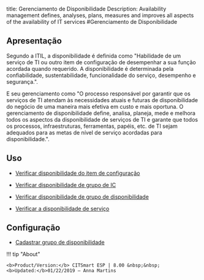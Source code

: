 title: Gerenciamento de Disponibilidade
Description: Availability management defines, analyses, plans, measures and improves all aspects of the availability of IT services
#Gerenciamento de Disponibilidade

Apresentação
----------------

Segundo a ITIL, a disponibilidade é definida como "Habilidade de um serviço de TI ou outro item de configuração de desempenhar a sua função acordada quando requerido. A disponibilidade é determinada pela confiabilidade, sustentabilidade, funcionalidade do serviço, desempenho e segurança.".

E seu gerenciamento como "O processo responsável por garantir que os serviços de TI atendam às necessidades atuais e futuras de disponibilidade do negócio de uma maneira mais efetiva em custo e mais oportuna. O gerenciamento de disponibilidade define, analisa, planeja, mede e melhora todos os aspectos da disponibilidade de serviços de TI e garante que todos os processos, infraestruturas, ferramentas, papéis, etc. de TI sejam adequados para as metas de nível de serviço acordadas para disponibilidade.".

Uso
-------

- [Verificar disponibilidade do item de configuração](/pt-br/citsmart-esp-8/processes/availability/use/configuration-item-availability.html)

- [Verificar disponibilidade de grupo de IC](/pt-br/citsmart-esp-8/processes/availability/use/CI-group-availability.html)

- [Verificar disponibilidade de grupo de disponibilidade](/pt-br/citsmart-esp-8/processes/availability/use/availability-group.html)

- [Verificar a disponibilidade de serviço](/pt-br/citsmart-esp-8/processes/availability/use/service-availability.html)

Configuração
-----------------

- [Cadastrar grupo de disponibilidade](/pt-br/citsmart-esp-8/processes/availability/configuration/register-availability-group.html)

!!! tip "About"

    <b>Product/Version:</b> CITSmart ESP | 8.00 &nbsp;&nbsp;
    <b>Updated:</b>01/22/2019 – Anna Martins
